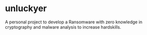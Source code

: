 # unluckyer
A personal project to develop a Ransomware with zero knowledge in cryptography and malware analysis to increase hardskills.
